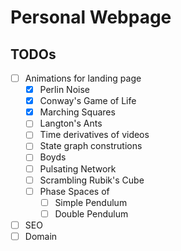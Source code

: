# Personal Webpage

## TODOs
- [ ] Animations for landing page
    - [x] Perlin Noise
    - [x] Conway's Game of Life
    - [x] Marching Squares
    - [ ] Langton's Ants
    - [ ] Time derivatives of videos
    - [ ] State graph construtions
    - [ ] Boyds
    - [ ] Pulsating Network
    - [ ] Scrambling Rubik's Cube
    - [ ] Phase Spaces of 
        - [ ] Simple Pendulum
        - [ ] Double Pendulum
- [ ] SEO
- [ ] Domain
